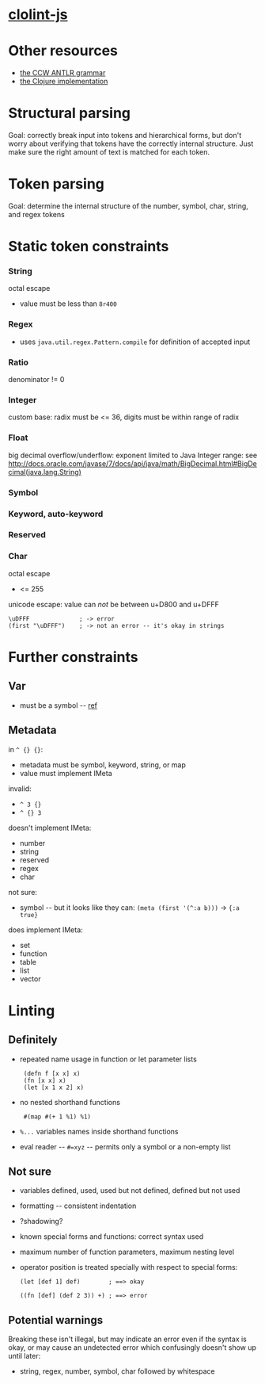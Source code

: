 [clolint-js](http://mattfenwick.github.io/clolint-js/)
=================

# Other resources #

 - [the CCW ANTLR grammar](https://github.com/laurentpetit/ccw) 
 - [the Clojure implementation](https://github.com/clojure/clojure/blob/master/src/jvm/clojure/lang/LispReader.java)


# Structural parsing #

Goal: correctly break input into tokens and hierarchical forms, but don't
worry about verifying that tokens have the correctly internal structure.
Just make sure the right amount of text is matched for each token.



# Token parsing #

Goal: determine the internal structure of the number, symbol,
char, string, and regex tokens



# Static token constraints #

### String ###

octal escape

 - value must be less than `8r400` 

### Regex ###

 - uses `java.util.regex.Pattern.compile` for definition of accepted input

### Ratio ###

denominator != 0

### Integer ###

custom base: radix must be <= 36, digits must be within range of radix

### Float ###

big decimal overflow/underflow: exponent limited to Java Integer range:
see http://docs.oracle.com/javase/7/docs/api/java/math/BigDecimal.html#BigDecimal(java.lang.String)

### Symbol ###

### Keyword, auto-keyword ###

### Reserved ###

### Char ###

octal escape

 - <= 255
 
unicode escape: value can *not* be between u+D800 and u+DFFF

    \uDFFF              ; -> error
    (first "\uDFFF")    ; -> not an error -- it's okay in strings



# Further constraints #

## Var ##

 - must be a symbol -- [ref](http://clojure.org/special_forms#var)

## Metadata ##

in `^ {} {}`:

 - metadata must be symbol, keyword, string, or map
 - value must implement IMeta
 
invalid:
 
 - `^ 3 {}` 
 - `^ {} 3`

doesn't implement IMeta:

 - number
 - string
 - reserved
 - regex
 - char

not sure:

 - symbol -- but it looks like they can: `(meta (first '(^:a b)))` -> `{:a true}`

does implement IMeta:

 - set
 - function
 - table
 - list
 - vector



# Linting #

## Definitely ##

 - repeated name usage in function or let parameter lists
 
        (defn f [x x] x)
        (fn [x x] x)
        (let [x 1 x 2] x)

 - no nested shorthand functions
 
        #(map #(+ 1 %1) %1)

 - `%...` variables names inside shorthand functions

 - eval reader -- `#=xyz` -- permits only a symbol or a non-empty list
 
## Not sure ##

  - variables defined, used, used but not defined, defined but not used
  - formatting -- consistent indentation
  - ?shadowing?
  - known special forms and functions: correct syntax used
  - maximum number of function parameters, maximum nesting level
  - operator position is treated specially with respect to special forms:
  
        (let [def 1] def)        ; ==> okay
        
        ((fn [def] (def 2 3)) +) ; ==> error

## Potential warnings ##

Breaking these isn't illegal, but may indicate an error even if the syntax is okay,
or may cause an undetected error which confusingly doesn't show up until later:

  - string, regex, number, symbol, char followed by whitespace

